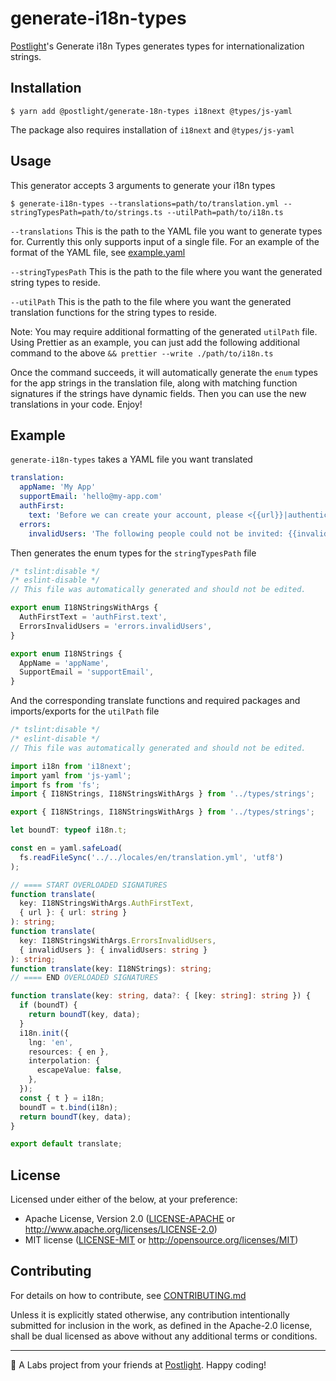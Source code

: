 # generate-i18n-types

[Postlight](https://postlight.com)'s Generate i18n Types generates types for internationalization strings.

## Installation

```shell
$ yarn add @postlight/generate-18n-types i18next @types/js-yaml
```

The package also requires installation of `i18next` and `@types/js-yaml`

## Usage

This generator accepts 3 arguments to generate your i18n types
```shell
$ generate-i18n-types --translations=path/to/translation.yml --stringTypesPath=path/to/strings.ts --utilPath=path/to/i18n.ts
```

`--translations`
This is the path to the YAML file you want to generate types for. Currently this only supports input of a single file. For an example of the format of the YAML file, see [example.yaml](./example.yaml)

`--stringTypesPath`
This is the path to the file where you want the generated string types to reside.

`--utilPath`
This is the path to the file where you want the generated translation functions for the string types to reside.

Note:
You may require additional formatting of the generated `utilPath` file. Using Prettier as an example, you can just add the following additional command to the above
`&& prettier --write ./path/to/i18n.ts`

Once the command succeeds, it will automatically generate the `enum` types for the app strings in the translation file, along with matching function signatures if the strings have dynamic fields. Then you can use the new translations in your code. Enjoy!

## Example

`generate-i18n-types` takes a YAML file you want translated

```yaml
translation:
  appName: 'My App'
  supportEmail: 'hello@my-app.com'
  authFirst:
    text: 'Before we can create your account, please <{{url}}|authenticate with My App>.'
  errors:
    invalidUsers: 'The following people could not be invited: {{invalidUsers}}'
```
 Then generates the enum types for the `stringTypesPath` file

```typescript
/* tslint:disable */
/* eslint-disable */
// This file was automatically generated and should not be edited.

export enum I18NStringsWithArgs {
  AuthFirstText = 'authFirst.text',
  ErrorsInvalidUsers = 'errors.invalidUsers',
}

export enum I18NStrings {
  AppName = 'appName',
  SupportEmail = 'supportEmail',
}
```
And the corresponding translate functions and required packages and imports/exports for the `utilPath` file

```typescript
/* tslint:disable */
/* eslint-disable */
// This file was automatically generated and should not be edited.

import i18n from 'i18next';
import yaml from 'js-yaml';
import fs from 'fs';
import { I18NStrings, I18NStringsWithArgs } from '../types/strings';

export { I18NStrings, I18NStringsWithArgs } from '../types/strings';

let boundT: typeof i18n.t;

const en = yaml.safeLoad(
  fs.readFileSync('../../locales/en/translation.yml', 'utf8')
);

// ==== START OVERLOADED SIGNATURES
function translate(
  key: I18NStringsWithArgs.AuthFirstText,
  { url }: { url: string }
): string;
function translate(
  key: I18NStringsWithArgs.ErrorsInvalidUsers,
  { invalidUsers }: { invalidUsers: string }
): string;
function translate(key: I18NStrings): string;
// ==== END OVERLOADED SIGNATURES

function translate(key: string, data?: { [key: string]: string }) {
  if (boundT) {
    return boundT(key, data);
  }
  i18n.init({
    lng: 'en',
    resources: { en },
    interpolation: {
      escapeValue: false,
    },
  });
  const { t } = i18n;
  boundT = t.bind(i18n);
  return boundT(key, data);
}

export default translate;
```


## License

Licensed under either of the below, at your preference:

- Apache License, Version 2.0
  ([LICENSE-APACHE](LICENSE-APACHE) or http://www.apache.org/licenses/LICENSE-2.0)
- MIT license
  ([LICENSE-MIT](LICENSE-MIT) or http://opensource.org/licenses/MIT)
  
## Contributing

For details on how to contribute, see [CONTRIBUTING.md](./CONTRIBUTING.md)

Unless it is explicitly stated otherwise, any contribution intentionally
submitted for inclusion in the work, as defined in the Apache-2.0 license,
shall be dual licensed as above without any additional terms or conditions.

---

🔬 A Labs project from your friends at [Postlight](https://postlight.com). Happy coding!

